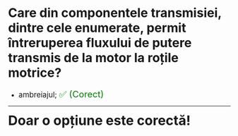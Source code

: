 # Care din componentele transmisiei, dintre cele enumerate, permit întreruperea fluxului de putere transmis de la motor la roțile motrice?

- <span style="font-size: larger;">ambreiajul; <span style="color: green; font-size: larger;">✅ (Corect)</span></span>

---

<span style="font-size: 30px; font-weight: bold;">**Doar o opțiune este corectă!**</span>